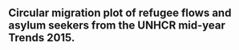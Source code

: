 ## Circular migration plot of refugee flows and asylum seekers from the UNHCR mid-year Trends 2015.
